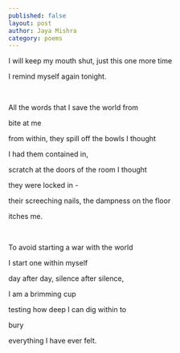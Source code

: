 ```yaml
---
published: false
layout: post
author: Jaya Mishra
category: poems
---
```

<p>I will keep my mouth shut, just this one more time</p>
<p>I remind myself again tonight.</p>
<p>&nbsp;</p>
<p>All the words that I save the world from</p>
<p>bite at me</p>
<p>from within, they spill off the bowls I thought</p>
<p>I had them contained in,</p>
<p>scratch at the doors of the room I thought</p>
<p>they were locked in -</p>
<p>their screeching nails, the dampness on the floor</p>
<p>itches me.</p>
<p>&nbsp;</p>
<p>To avoid starting a war with the world</p>
<p>I start one within myself</p>
<p>day after day, silence after silence,</p>
<p>I am a brimming cup</p>
<p>testing how deep I can dig within to</p>
<p>bury</p>
<p>everything I have ever felt.</p>

